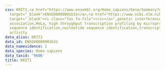 ```yaml
---
csv: KRIT1,<a href="https://www.ensembl.org/Homo_sapiens/Gene/Summary?db=core;g=ENSG00000001631"
  target="_blank">ENSG00000001631</a>,<a href="https://www.ncbi.nlm.nih.gov/pubmed/17216044"
  target="_blank"><i class="fas fa-file"></i></a>",genetic interference,functional
  association,HeLa, high throughput transcription profiling by microarray,nucleotide
  sequence identification,nucleotide sequence identification,transcriptional regulation,down-regulates
  activity
data_alias: KRIT1
data_id: ENSG00000001631
data_numevidence: 1
data_species: Homo sapiens
data_taxid: '9606'
title: KRIT1
---
```


